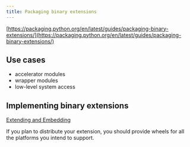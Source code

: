 ```yaml
---
title: Packaging binary extensions
---
```


[https://packaging.python.org/en/latest/guides/packaging-binary-extensions/](https://packaging.python.org/en/latest/guides/packaging-binary-extensions/)

## Use cases

- accelerator modules
- wrapper modules
- low-level system access

## Implementing binary extensions

[Extending and Embedding](https://docs.python.org/3/extending/index.html)

If you plan to distribute your extension, you should provide wheels for all the platforms you intend to support. 
